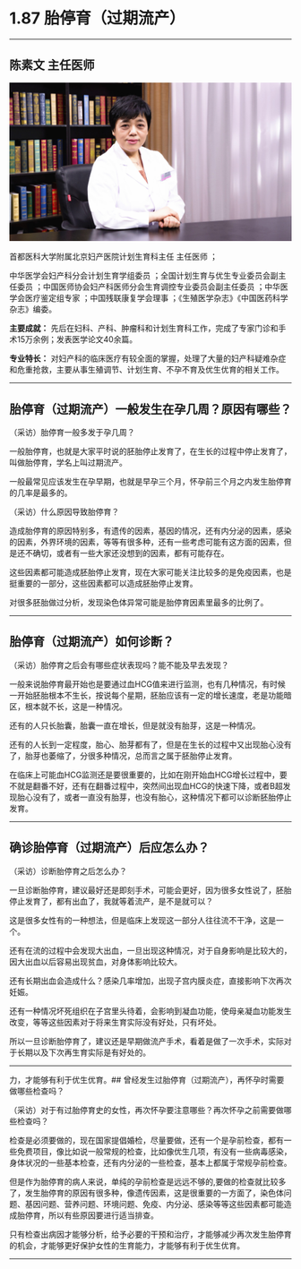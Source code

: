 # 1.87 胎停育（过期流产）

---

## 陈素文 主任医师

![1685431310214](image/c01_087/1685431310214.png)

首都医科大学附属北京妇产医院计划生育科主任 主任医师 ；

中华医学会妇产科分会计划生育学组委员 ；全国计划生育与优生专业委员会副主任委员 ；中国医师协会妇产科医师分会生育调控专业委员会副主任委员 ；中华医学会医疗鉴定组专家 ；中国残联康复学会理事 ；《生殖医学杂志》《中国医药科学杂志》编委。

**主要成就：** 先后在妇科、产科、肿瘤科和计划生育科工作，完成了专家门诊和手术15万余例；发表医学论文40余篇。

**专业特长：** 对妇产科的临床医疗有较全面的掌握，处理了大量的妇产科疑难杂症和危重抢救，主要从事生殖调节、计划生育、不孕不育及优生优育的相关工作。

---

## 胎停育（过期流产）一般发生在孕几周？原因有哪些？

（采访）胎停育一般多发于孕几周？

一般胎停育，也就是大家平时说的胚胎停止发育了，在生长的过程中停止发育了，叫做胎停育，学名上叫过期流产。

一般最常见应该发生在孕早期，也就是早孕三个月，怀孕前三个月之内发生胎停育的几率是最多的。

（采访）什么原因导致胎停育？

造成胎停育的原因特别多，有遗传的因素，基因的情况，还有内分泌的因素，感染的因素，外界环境的因素，等等有很多种，还有一些考虑可能有这方面的因素，但是还不确切，或者有一些大家还没想到的因素，都有可能存在。

这些因素都可能造成胚胎停止发育，现在大家可能关注比较多的是免疫因素，也是挺重要的一部分，这些因素都可以造成胚胎停止发育。

对很多胚胎做过分析，发现染色体异常可能是胎停育因素里最多的比例了。

---

## 胎停育（过期流产）如何诊断？

（采访）胎停育之后会有哪些症状表现吗？能不能及早去发现？

一般来说胎停育最开始也是要通过血HCG值来进行监测，也有几种情况，有时候一开始胚胎根本不生长，按说每个星期，胚胎应该有一定的增长速度，老是功能暗区，根本就不长，这是一种情况。

还有的人只长胎囊，胎囊一直在增长，但是就没有胎芽，这是一种情况。

还有的人长到一定程度，胎心、胎芽都有了，但是在生长的过程中又出现胎心没有了，胎芽也萎缩了，分很多种情况，总而言之属于胚胎停止发育。

在临床上可能血HCG监测还是要很重要的，比如在刚开始血HCG增长过程中，要不就是翻番不好，还有在翻番过程中，突然间出现血HCG的快速下降，或者B超发现胎心没有了，或者一直没有胎芽，也没有胎心，这种情况下都可以诊断胚胎停止发育。

---

## 确诊胎停育（过期流产）后应怎么办？

（采访）诊断胎停育之后怎么办？

一旦诊断胎停育，建议最好还是即刻手术，可能会更好，因为很多女性说了，胚胎停止发育了，都有出血了，我就等着流产，是不是就可以？

这是很多女性有的一种想法，但是临床上发现这一部分人往往流不干净，这是一个。

还有在流的过程中会发现大出血，一旦出现这种情况，对于自身影响是比较大的，因大出血以后容易出现贫血，对身体影响比较大。

还有长期出血会造成什么？感染几率增加，出现子宫内膜炎症，直接影响下次再次妊娠。

还有一种情况坏死组织在子宫里头待着，会影响到凝血功能，使母亲凝血功能发生改变，等等这些因素对于将来生育实际没有好处，只有坏处。

所以一旦诊断胎停育了，建议还是早期做流产手术，看着是做了一次手术，实际对于长期以及下次再生育实际是有好处的。

---

 力，才能够有利于优生优育。## 曾经发生过胎停育（过期流产），再怀孕时需要做哪些检查吗？

（采访）对于有过胎停育史的女性，再次怀孕要注意哪些？再次怀孕之前需要做哪些检查吗？

检查是必须要做的，现在国家提倡婚检，尽量要做，还有一个是孕前检查，都有一些免费项目，像比如说一般常规的检查，比如像优生几项，有没有一些病毒感染，身体状况的一些基本检查，还有内分泌的一些检查，基本上都属于常规孕前检查。

但是作为胎停育的病人来说，单纯的孕前检查是远远不够的,要做的检查就比较多了，发生胎停育的原因有很多种，像遗传因素，这是很重要的一方面了，染色体问题、基因问题、营养问题、环境问题、免疫、内分泌、感染等等这些因素都可能造成胎停育，所以有些原因要进行适当排查。

只有检查出病因才能够分析，给予必要的干预和治疗，才能够减少再次发生胎停育的机会，才能够更好保护女性的生育能力，才能够有利于优生优育。

---
